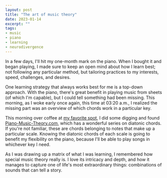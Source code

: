 ```yaml
---
layout: post
title: "The art of music theory"
date: 2023-01-14
excerpt: ""
tags:
- music
- piano
- learning
- neurodivergence
---
```

In a few days, I'll hit my one-month mark on the piano. When I bought it and began playing, I made sure to keep an open mind about how I learn best; not following any particular method, but tailoring practices to my interests, speed, challenges, and desires. 

One learning strategy that always works best for me is a top-down approach. With the piano, there's great benefit in playing music from sheets (of which I'm capable), but I could tell something had been missing. This morning, as I woke early once again, this time at 03:20 a.m., I realized the missing part was an overview of which chords work in a particular key.

This morning over coffee at [my favorite spot](https://www.instagram.com/ccjavaplein), I did some digging and found [Piano-Music-Theory.com](https://piano-music-theory.com/), which has a wonderful series on diatonic chords. If you're not familiar, these are chords belonging to notes that make up a particular scale. Knowing the diatonic chords of each scale is going to benefit my flexibility on the piano, because I'll be able to play songs in whichever key I need.

As I was drawing up a matrix of what I was learning, I remembered how special music theory really is. I love its intricacy and depth, and how it manages to capture one of life's most extraordinary things: combinations of sounds that can tell a story.